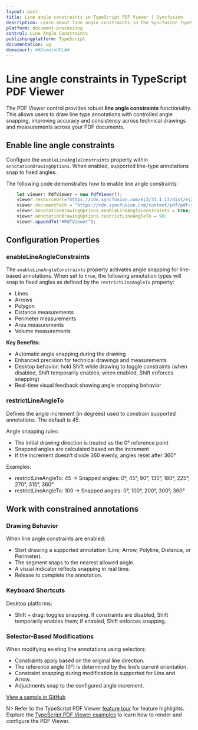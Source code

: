 ```yaml
---
layout: post
title: Line angle constraints in TypeScript PDF Viewer | Syncfusion
description: Learn about line angle constraints in the Syncfusion TypeScript PDF Viewer, including how to enable snapping, configure angle increments, and draw with precision.
platform: document-processing
control: Line Angle Constraints
publishingplatform: TypeScript
documentation: ug
domainurl: ##DomainURL##
---
```


# Line angle constraints in TypeScript PDF Viewer

The PDF Viewer control provides robust **line angle constraints** functionality. This allows users to draw line type annotations with controlled angle snapping, improving accuracy and consistency across technical drawings and measurements across your PDF documents.

## Enable line angle constraints
Configure the `enableLineAngleConstraints` property within `annotationDrawingOptions`. When enabled, supported line-type annotations snap to fixed angles.

The following code demonstrates how to enable line angle constraints:

```ts
    let viewer: PdfViewer = new PdfViewer();
    viewer.resourceUrl="https://cdn.syncfusion.com/ej2/31.1.17/dist/ej2-pdfviewer-lib";
    viewer.documentPath = "https://cdn.syncfusion.com/content/pdf/pdf-succinctly.pdf";
    viewer.annotationDrawingOptions.enableLineAngleConstraints = true; 
    viewer.annotationDrawingOptions.restrictLineAngleTo = 90;
    viewer.appendTo("#PdfViewer");
```

## Configuration Properties

### enableLineAngleConstraints

The `enableLineAngleConstraints` property activates angle snapping for line-based annotations. When set to `true`, the following annotation types will snap to fixed angles as defined by the `restrictLineAngleTo` property:

- Lines
- Arrows
- Polygon
- Distance measurements
- Perimeter measurements
- Area measurements
- Volume measurements

**Key Benefits:**

- Automatic angle snapping during the drawing
- Enhanced precision for technical drawings and measurements
- Desktop behavior: hold Shift while drawing to toggle constraints (when disabled, Shift temporarily enables; when enabled, Shift enforces snapping)
- Real-time visual feedback showing angle snapping behavior

### restrictLineAngleTo

Defines the angle increment (in degrees) used to constrain supported annotations. The default is 45.

Angle snapping rules:

- The initial drawing direction is treated as the 0° reference point
- Snapped angles are calculated based on the increment
- If the increment doesn’t divide 360 evenly, angles reset after 360°

Examples:

- restrictLineAngleTo: 45 → Snapped angles: 0°, 45°, 90°, 135°, 180°, 225°, 270°, 315°, 360°
- restrictLineAngleTo: 100 → Snapped angles: 0°, 100°, 200°, 300°, 360°

## Work with constrained annotations

### Drawing Behavior

When line angle constraints are enabled:

- Start drawing a supported annotation (Line, Arrow, Polyline, Distance, or Perimeter).
- The segment snaps to the nearest allowed angle.
- A visual indicator reflects snapping in real time.
- Release to complete the annotation.

### Keyboard Shortcuts

Desktop platforms:
- Shift + drag: toggles snapping. If constraints are disabled, Shift temporarily enables them; if enabled, Shift enforces snapping.

### Selector-Based Modifications

When modifying existing line annotations using selectors:

- Constraints apply based on the original line direction.
- The reference angle (0°) is determined by the line’s current orientation.
- Constraint snapping during modification is supported for Line and Arrow.
- Adjustments snap to the configured angle increment.

[View a sample in GitHub](https://github.com/SyncfusionExamples/typescript-pdf-viewer-examples/tree/master/How%20to)

N> Refer to the TypeScript PDF Viewer [feature tour](https://www.syncfusion.com/pdf-viewer-sdk/javascript-pdf-viewer) for feature highlights. Explore the [TypeScript PDF Viewer examples](https://github.com/SyncfusionExamples/typescript-pdf-viewer-examples) to learn how to render and configure the PDF Viewer.

